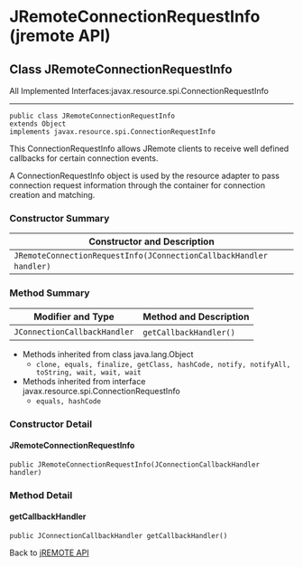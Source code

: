 # JRemoteConnectionRequestInfo (jremote API)

<PageHeader />

## Class JRemoteConnectionRequestInfo

All Implemented Interfaces:javax.resource.spi.ConnectionRequestInfo
* * *


```
public class JRemoteConnectionRequestInfo
extends Object
implements javax.resource.spi.ConnectionRequestInfo
```

This ConnectionRequestInfo allows JRemote clients to receive well defined callbacks for certain connection events.

A ConnectionRequestInfo object is used by the resource adapter to pass connection request information through the container for connection creation and matching.

### Constructor Summary


| Constructor and Description<br> |
| --- |
| `JRemoteConnectionRequestInfo(JConnectionCallbackHandler handler)` <br> |






### Method Summary


| Modifier and Type<br> | Method and Description<br> |
| --- | --- |
| `JConnectionCallbackHandler`<br> | `getCallbackHandler()` <br> |


- Methods inherited from class java.lang.Object
    - `clone, equals, finalize, getClass, hashCode, notify, notifyAll, toString, wait, wait, wait`
- Methods inherited from interface javax.resource.spi.ConnectionRequestInfo
    - `equals, hashCode`

### Constructor Detail



#### JRemoteConnectionRequestInfo

```
public JRemoteConnectionRequestInfo(JConnectionCallbackHandler handler)
```





### 


### Method Detail



#### getCallbackHandler

```
public JConnectionCallbackHandler getCallbackHandler()
```

Back to [jREMOTE API](com_jbase_jremote_package-summary)

  
<PageFooter />
